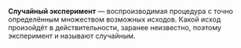 
**Случайный эксперимент** — воспроизводимая процедура с точно определённым множеством возможных исходов. Какой исход произойдёт в действительности, заранее неизвестно, поэтому эксперимент и называют случайным.